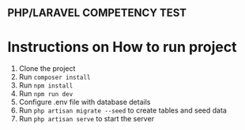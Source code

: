 ## PHP/LARAVEL COMPETENCY TEST

# Instructions on How to run project

1. Clone the project
2. Run `composer install`
3. Run `npm install`
4. Run `npm run dev`
5. Configure .env file with database details
6. Run `php artisan migrate --seed` to create tables and seed data
7. Run `php artisan serve` to start the server
